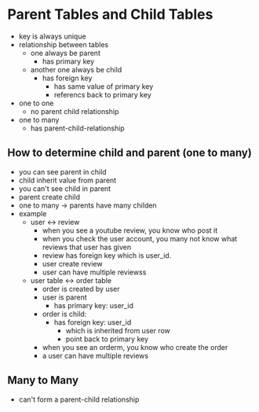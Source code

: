 # Parent Tables and Child Tables

* key is always unique
* relationship between tables
    * one always be parent
         * has primary key
    * another one always be child
        * has foreign key
            * has same value of primary key
            * referencs back to primary key
* one to one
    * no parent child relationship
* one to many
    * has parent-child-relationship

## How to determine child and parent (one to many)
* you can see parent in child
* child inherit value from parent
* you can't see child in parent
* parent create child
* one to many -> parents have many childen
* example
    * user <-> review
        * when you see a youtube review, you know who post it
        * when you check the user account, you many not know what reviews that user has given
        * review has foreign key which is user_id.
        * user create review
        * user can have multiple reviewss
    * user table <-> order table
        * order is created by user
        * user is parent
            * has primary key: user_id
        * order is child:
            * has foreign key: user_id
                * which is inherited from user row
                * point back to primary key
        * when you see an orderm, you know who create the order
        * a user can have multiple reviews


## Many to Many
* can't form a parent-child relationship
